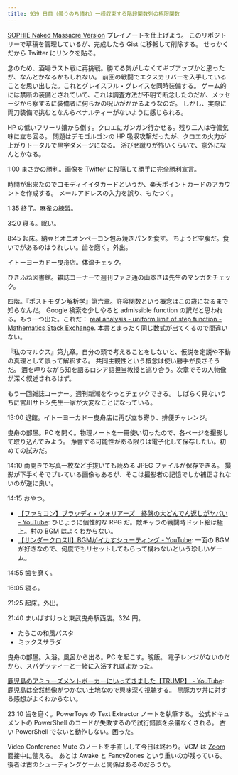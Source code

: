 ```yaml
---
title: 939 日目（曇りのち晴れ）一様収束する階段関数列の極限関数
---
```


[SOPHIE Naked Massacre Version][dtp22b] プレイノートを仕上げよう。
このリポジトリーで草稿を管理しているが、完成したら Gist に移転して削除する。
せっかくだから Twitter にリンクを貼る。

念のため、酒場ラスト戦に再挑戦。勝てる気がしなくてギブアップかと思ったが、なんとかなるかもしれない。
前回の戦闘でエクスカリバーを入手していることを思い出した。これとグレイスフル・グレイスを同時装備する。
ゲーム的には禁断の装備とされていて、これは調査方法が不明で断念したのだが、メッセージから察するに装備者に何らかの呪いがかかるようなのだ。
しかし、実際に両刀装備で挑むとなんらペナルティーがないように感じられる。

HP の低いフリーリ嬢から倒す。クロエにガンガン行かせる。残り二人は守備気味に立ち回る。
問題はデモゴルゴンの HP 吸収攻撃だったが、クロエの火力が上がりトータルで黒字ダメージになる。
浴びせ蹴りが怖いくらいで、意外になんとかなる。

1:00 まさかの勝利。画像を Twitter に投稿して勝手に完全勝利宣言。

時間が出来たのでコモディイイダカードというか、楽天ポイントカードのアカウントを作成する。
メールアドレスの入力を誤り、もたつく。

1:35 終了。麻雀の練習。

3:20 寝る。眠い。

8:45 起床。納豆とオニオンベーコン包み焼きパンを食す。
ちょうど空腹だ。食いでがあるのはうれしい。歯を磨く。外出。

イトーヨーカドー曳舟店。体温チェック。

ひきふね図書館。雑誌コーナーで週刊ファミ通の山本さほ先生のマンガをチェック。

四階。『ポストモダン解析学』第六章。許容関数という概念はこの歳になるまで知らなんだ。
Google 検索を少しやると admissible function の訳だと思われる。もう一つ出た。これだ：
[real analysis - uniform limit of step function - Mathematics Stack Exchange](https://math.stackexchange.com/questions/1286972/uniform-limit-of-step-function).
本書とまったく同じ数式が出てくるので間違いない。

『私のマルクス』第九章。自分の頭で考えることをしないと、仮説を定説や不動の真理として誤って解釈する。
共同主観性という概念は使い勝手が良さそうだ。
酒を呷りながら知を語るロシア語担当教授と巡り合う。次章でその人物像が深く叙述されるはず。

もう一回雑誌コーナー。週刊新潮をやっとチェックできる。
しばらく見ないうちに宮川サトシ先生一家が大変なことになっている。

13:00 退館。イトーヨーカドー曳舟店に再び立ち寄り、排便チャレンジ。

曳舟の部屋。PC を開く。物理ノートを一冊使い切ったので、各ページを撮影して取り込んでみよう。
浄書する可能性がある限りは電子化して保存したい。初めての試みだ。

14:10 両開きで写真一枚など手抜いても読める JPEG ファイルが保存できる。
撮影が下手くそでブレている画像もあるが、そこは撮影者の記憶でしか補正されないのが逆に良い。

14:15 おやつ。

* [【ファミコン】ブラッディ・ウォリアーズ　終盤の大どんでん返しがヤバい - YouTube](https://www.youtube.com/watch?v=PuxowluOunA):
  ひじょうに個性的な RPG だ。敵キャラの戦闘時ドット絵は極上。村の BGM はよくわからない。
* [【サンダークロスII】BGMがイカすシューティング - YouTube](https://www.youtube.com/watch?v=izl29hOafgI):
  一面の BGM が好きなので、何度でもリセットしてもらって構わないという珍しいゲーム。

14:55 歯を磨く。

16:05 寝る。

21:25 起床。外出。

21:40 まいばすけっと東武曳舟駅西店。324 円。

* たらこの和風パスタ
* ミックスサラダ

曳舟の部屋。入浴。風呂から出る。PC を起こす。晩飯。
電子レンジがないのだから、スパゲッティーと一緒に入浴すればよかった。

[鹿児島のアミューズメントポーカーにいってきました【TRUMP】 - YouTube](https://www.youtube.com/watch?v=lyGMXL09aso):
鹿児島は全然想像がつかない土地なので興味深く視聴する。
黒豚カツ丼に対する感想がよくわからない。

23:10 歯を磨く。PowerToys の Text Extractor ノートを執筆する。
公式ドキュメントの PowerShell のコードが失敗するので試行錯誤を余儀なくされる。
古い PowerShell でないと動作しない。困った。

Video Conference Mute のノートを手直しして今日は終わり。VCM は [Zoom] 面接中に使える。
あとは Awake と FancyZones という重いのが残っている。
後者は古のシューティングゲームと関係はあるのだろうか。

[dtp22b]: https://www.dlsite.com/maniax/work/=/product_id/RJ424807/
[Zoom]: https://zoom.us/
